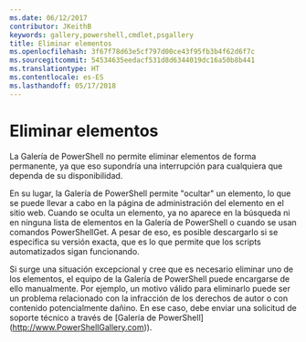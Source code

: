 ```yaml
---
ms.date: 06/12/2017
contributor: JKeithB
keywords: gallery,powershell,cmdlet,psgallery
title: Eliminar elementos
ms.openlocfilehash: 3f67f78d63e5cf797d00ce43f95fb3b4f62d6f7c
ms.sourcegitcommit: 54534635eedacf531d8d6344019dc16a50b8b441
ms.translationtype: HT
ms.contentlocale: es-ES
ms.lasthandoff: 05/17/2018
---
```

# <a name="deleting-items"></a>Eliminar elementos

La Galería de PowerShell no permite eliminar elementos de forma permanente, ya que eso supondría una interrupción para cualquiera que dependa de su disponibilidad.

En su lugar, la Galería de PowerShell permite "ocultar" un elemento, lo que se puede llevar a cabo en la página de administración del elemento en el sitio web.
Cuando se oculta un elemento, ya no aparece en la búsqueda ni en ninguna lista de elementos en la Galería de PowerShell o cuando se usan comandos PowerShellGet.
A pesar de eso, es posible descargarlo si se especifica su versión exacta, que es lo que permite que los scripts automatizados sigan funcionando.

Si surge una situación excepcional y cree que es necesario eliminar uno de los elementos, el equipo de la Galería de PowerShell puede encargarse de ello manualmente.
Por ejemplo, un motivo válido para eliminarlo puede ser un problema relacionado con la infracción de los derechos de autor o con contenido potencialmente dañino.
En ese caso, debe enviar una solicitud de soporte técnico a través de [Galería de PowerShell] (http://www.PowerShellGallery.com)).